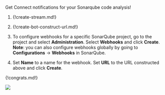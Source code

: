 Get Connect notifications for your Sonarqube code analysis!

1. {!create-stream.md!}

1. {!create-bot-construct-url.md!}

1. To configure webhooks for a specific SonarQube project, go to the project and select **Administration**. Select
 **Webhooks** and click **Create**. **Note**: you can also configure webhooks globally by going to **Configurations** ->
 **Webhooks** in SonarQube.

1. Set **Name** to a name for the webhook. Set **URL** to the URL constructed above and click **Create**.

{!congrats.md!}

![](/static/images/integrations/sonarqube/001.png)
